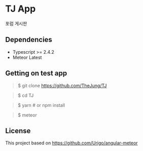 # TJ App
포럼 게시판

## Dependencies

 * Typescript >= 2.4.2
 * Meteor Latest

## Getting on test app

  > $ git clone https://github.com/TheJung/TJ

  > $ cd TJ

  > $ yarn # or npm install

  > $ meteor

## License
This project based on https://github.com/Urigo/angular-meteor